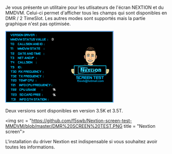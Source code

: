 
Je vous présente un utilitaire pour les utlisateurs de l'écran NEXTION et du MMDVM.
Celui-ci permet d'afficher tous les champs qui sont disponibles en DMR / 2 TimeSlot.
Les autres modes sont supportés mais la partie graphique n'est pas optimisée.

<img src = "https://github.com/f5swb/Nextion-screen-test-MMDVM/blob/master/SCREEN%20TEST.PNG" title = "Nextion scree">

Deux versions sont disponibles en version 3.5K et 3.5T.

<img src = "https://github.com/f5swb/Nextion-screen-test-MMDVM/blob/master/DMR%20SCREEN%20TEST.PNG title = "Nextion screen">

L'installation du driver Nextion est indispensable si vous souhaitez avoir toutes les informations.

